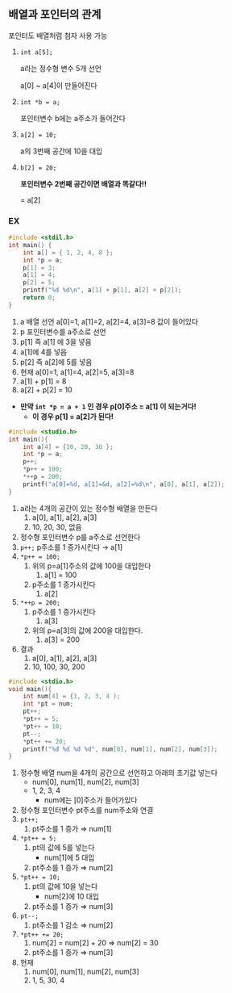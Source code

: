 ## 배열과 포인터의 관계

포인터도 배열처럼 첨자 사용 가능

1. `int a[5];`

   a라는 정수형 변수 5개 선언

   a[0] ~ a[4]이 만들어진다

2. `int *b = a;`

   포인터변수 b에는 a주소가 들어간다

3. `a[2] = 10;`

   a의 3번째 공간에 10을 대입

4. `b[2] = 20;`

   **포인터변수 2번째 공간이면 배열과 똑같다!!**

   = a[2]

### EX

```c
#include <stdil.h>
int main() {
	int a[] = { 1, 2, 4, 8 };
	int *p = a;
	p[1] = 3;
	a[1] = 4;
	p[2] = 5;
	printf("%d %d\n", a[1] + p[1], a[2] + p[2]);
	return 0;
}
```

1. a 배열 선언 a[0]=1, a[1]=2, a[2]=4, a[3]=8 값이 들어있다
2. p 포인터변수를 a주소로 선언
3. p[1] 즉 a[1] 에 3을 넣음
4. a[1]에 4를 넣음
5. p[2] 즉 a[2]에 5를 넣음
6. 현재 a[0]=1, a[1]=4, a[2]=5, a[3]=8
7. a[1] + p[1] = 8
8. a[2] + p[2] = 10

- **만약 `int *p = a + 1` 인 경우 p[0]주소 = a[1] 이 되는거다!**
  - **이 경우 p[1] = a[2]가 된다!**

```c
#include <studio.h>
int main(){
	int a[4] = {10, 20, 30 };
	int *p = a;
	p++;
	*p++ = 100;
	*++p = 200;
	printf("a[0]=%d, a[1]=&d, a[2]=%d\n", a[0], a[1], a[2]);
}
```

1. a라는 4개의 공간이 있는 정수형 배열을 만든다
   1. a[0], a[1], a[2], a[3]
   2. 10, 20, 30, 없음
2. 정수형 포인터변수 p를 a주소로 선언한다
3. `p++;` p주소를 1 증가시킨다 → a[1]
4. `*p++ = 100;`
   1. 위의 p=a[1]주소의 값에 100을 대입한다
      1. a[1] = 100
   2. p주소를 1 증가시킨다
      1. a[2]
5. `*++p = 200;`
   1. p주소를 1 증가시킨다
      1. a[3]
   2. 위의 p=a[3]의 값에 200을 대입한다.
      1. a[3] = 200
6. 결과
   1. a[0], a[1], a[2], a[3]
   2. 10, 100, 30, 200

```c
#include <stdio.h>
void main(){
	int num[4] = {1, 2, 3, 4 );
	int *pt = num;
	pt++;
	*pt++ = 5;
	*pt++ = 10;
	pt--;
	*pt++ += 20;
	printf("%d %d %d %d", num[0], num[1], num[2], num[3]);
}
```

1. 정수형 배열 num을 4개의 공간으로 선언하고 아래의 초기값 넣는다
   - num[0], num[1], num[2], num[3]
   - 1, 2, 3, 4
     - num에는 [0]주소가 들어가있다
2. 정수형 포인터변수 pt주소를 num주소와 연결
3. `pt++;`
   1. pt주소를 1 증가 ⇒ num[1]
4. `*pt++ = 5;`
   1. pt의 값에 5를 넣는다
      - num[1]에 5 대입
   2. pt주소를 1 증가 ⇒ num[2]
5. `*pt++ = 10;`
   1. pt의 값에 10을 넣는다
      - num[2]에 10 대입
   2. pt주소를 1 증가 ⇒ num[3]
6. `pt--;`
   1. pt주소를 1 감소 ⇒ num[2]
7. `*pt++ += 20;`
   1. num[2] = num[2] + 20 ⇒ num[2] = 30
   2. pt주소를 1 증가 ⇒ num[3]
8. 현재
   1. num[0], num[1], num[2], num[3]
   2. 1, 5, 30, 4

